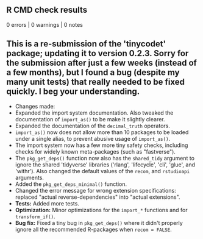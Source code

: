 ## R CMD check results

0 errors | 0 warnings | 0 notes

## This is a re-submission of the 'tinycodet' package; updating it to version 0.2.3. Sorry for the submission after just a few weeks (instead of a few months), but I found a bug (despite my many unit tests) that really needed to be fixed quickly. I beg your understanding.
* Changes made:
* Expanded the import system documentation. Also tweaked the documentation of `import_as()` to be make it slightly clearer.
* Expanded the documentation of the `decimal_truth` operators.
* `import_as()` now does not allow more than 10 packages to be loaded under a single alias, to prevent abusive usage of `import_as()`.
* The import system now has a few more tiny safety checks, including checks for widely known meta-packages (such as "fastverse").
* The `pkg_get_deps()` function now also has the `shared_tidy` argument to ignore the shared 'tidyverse' libraries ('rlang', 'lifecycle', 'cli', 'glue', and 'withr'). Also changed the default values of the `recom`, and `rstudioapi` arguments.
* Added the `pkg_get_deps_minimal()` function.
* Changed the error message for wrong extension specifications: replaced "actual reverse-dependencies" into "actual extensions".
* **Tests:** Added more tests.
* **Optimization:** Minor optimizations for the `import_*` functions and for `transform_if()`.
* **Bug fix:** Fixed a tiny bug in `pkg_get_deps()` where it didn't properly ignore all the recommended R-packages when `recom = FALSE`.
